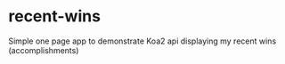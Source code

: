 # recent-wins
Simple one page app to demonstrate Koa2 api displaying my recent wins (accomplishments)
